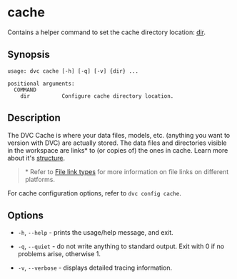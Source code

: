 # cache

Contains a helper command to set the <abbr>cache</abbr> directory location:
[dir](/doc/command-reference/cache/dir).

## Synopsis

```usage
usage: dvc cache [-h] [-q] [-v] {dir} ...

positional arguments:
  COMMAND
    dir          Configure cache directory location.
```

## Description

The DVC Cache is where your data files, models, etc. (anything you want to
version with DVC) are actually stored. The data files and directories visible in
the <abbr>workspace</abbr> are links\* to (or copies of) the ones in cache.
Learn more about it's
[structure](/doc/user-guide/dvc-internals#structure-of-the-cache-directory).

> \* Refer to
> [File link types](/doc/user-guide/large-dataset-optimization#file-link-types-for-the-dvc-cache)
> for more information on file links on different platforms.

For cache configuration options, refer to `dvc config cache`.

## Options

- `-h`, `--help` - prints the usage/help message, and exit.

- `-q`, `--quiet` - do not write anything to standard output. Exit with 0 if no
  problems arise, otherwise 1.

- `-v`, `--verbose` - displays detailed tracing information.
